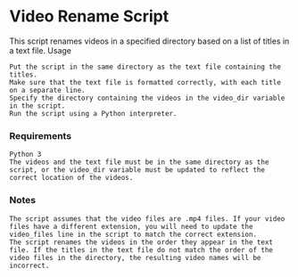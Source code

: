 # Video Rename Script

This script renames videos in a specified directory based on a list of titles in a text file.
Usage

    Put the script in the same directory as the text file containing the titles.
    Make sure that the text file is formatted correctly, with each title on a separate line.
    Specify the directory containing the videos in the video_dir variable in the script.
    Run the script using a Python interpreter.

### Requirements

    Python 3
    The videos and the text file must be in the same directory as the script, or the video_dir variable must be updated to reflect the correct location of the videos.

### Notes

    The script assumes that the video files are .mp4 files. If your video files have a different extension, you will need to update the video_files line in the script to match the correct extension.
    The script renames the videos in the order they appear in the text file. If the titles in the text file do not match the order of the video files in the directory, the resulting video names will be incorrect.